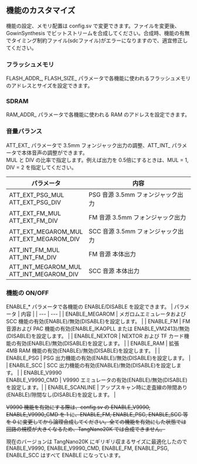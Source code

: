 ## 機能のカスタマイズ
機能の設定、メモリ配置は config.sv で変更できます。ファイルを変更後、GowinSynthesis でビットストリームを合成してください。合成時、機能の有無でタイミング制約ファイル(sdcファイル)がエラーになりますので、適宜修正してください。

### フラッシュメモリ
FLASH_ADDR_, FLASH_SIZE_ パラメータで各機能に使われるフラッシュメモリのアドレスとサイズを設定できます。

### SDRAM
RAM_ADDR_ パラメータで各機能に使われる RAM のアドレスを設定できます。

### 音量バランス
ATT_EXT_ パラメータで 3.5mm フォンジャック出力の調整、ATT_INT_ パラメータで本体音声の調整ができます。  
MUL と DIV の比率で指定します。例えば出力を 0.5倍にするときは、MUL = 1, DIV = 2 を指定してください。

| パラメータ                                  | 内容                            |
| ---                                        | ---                             |
| ATT_EXT_PSG_MUL<br/>ATT_EXT_PSG_DIV           | PSG 音源 3.5mm フォンジャック出力 |
| ATT_EXT_FM_MUL<br/>ATT_EXT_FM_DIV             | FM 音源 3.5mm フォンジャック出力  |
| ATT_EXT_MEGAROM_MUL<br/>ATT_EXT_MEGAROM_DIV   | SCC 音源 3.5mm フォンジャック出力 |
| ATT_INT_FM_MUL<br/>ATT_INT_FM_DIV             | FM 音源 本体出力                 |
| ATT_INT_MEGAROM_MUL<br/>ATT_INT_MEGAROM_DIV   | SCC 音源 本体出力                |

### 機能の ON/OFF
ENABLE_* パラメータで各機能の ENABLE/DISABLE を設定できます。
| パラメータ       | 内容                                                                     |
| ---             | ---                                                                      |
| ENABLE_MEGAROM  | メガロムエミュレータおよび SCC 機能の有効(ENABLE)/無効(DISABLE)を設定します。 |
| ENABLE_FM       | FM 音源および PAC 機能の有効(ENABLE_IKAOPLL または ENABLE_VM2413)/無効(DISABLE)を設定します。 |
| ENABLE_NEXTOR   | NEXTOR および TF カード機能の有効(ENABLE)/無効(DISABLE)を設定します。 |
| ENABLE_RAM      | 拡張 4MB RAM 機能の有効(ENABLE)/無効(DISABLE)を設定します。 |
| ENABLE_PSG      | PSG 出力機能の有効(ENABLE)/無効(DISABLE)を設定します。 |
| ENABLE_SCC      | SCC 出力機能の有効(ENABLE)/無効(DISABLE)を設定します。 |
| ENABLE_V9990<br/>ENABLE_V9990_CMD | V9990 エミュレータの有効(ENABLE)/無効(DISABLE)を設定します。|
| ENABLE_SCANLINE | アップスキャン時に走査線の隙間あり(ENABLE)/隙間なし(DISABLE)を設定します。 |

~~V9990 機能を有効にする際は、config.sv の ENABLE_V9990, ENABLE_V9990_CMD を 1 に、ENABLE_FM, ENABLE_PSG, ENABLE_SCC 等を 0 に変更してから論理合成してください。全ての機能を有効にした状態では回路の規模が大きくなるため、TangNano20K では合成できません。~~

現在のバージョンは TangNano20K にギリギリ収まるサイズに最適化したので ENABLE_V9990, ENABLE_V9990_CMD, ENABLE_FM, ENABLE_PSG, ENABLE_SCC はすべて ENABLE になっています。
